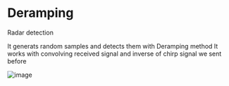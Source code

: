 # Deramping
Radar detection

It generats random samples and detects them with Deramping method
It works with convolving received  signal and inverse of chirp signal we sent before

![image](https://user-images.githubusercontent.com/87255154/125189587-0d18fd00-e24e-11eb-94a0-86045f057ec5.png)

